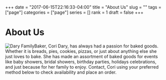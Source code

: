+++
date = "2017-06-15T22:16:33-04:00"
title = "About Us"
slug = ""
tags = ["page"]
categories = ["page"]
series = []
rank = 1
draft = false
+++

About Us
========

![Dary Family](/img/dary_family.jpg "Dary Family - Heroes")Baker, Cori Dary, has always had a passion for baked goods. Whether it is breads, pies, cookies, pizzas, or just about anything else she just loves to bake. She has made an assortment of baked goods for events like baby showers, bridal showers, birthday parties, holidays celebrations, and just because for her family to enjoy. Contact, Cori using your preferred method below to check availability and place an order.
